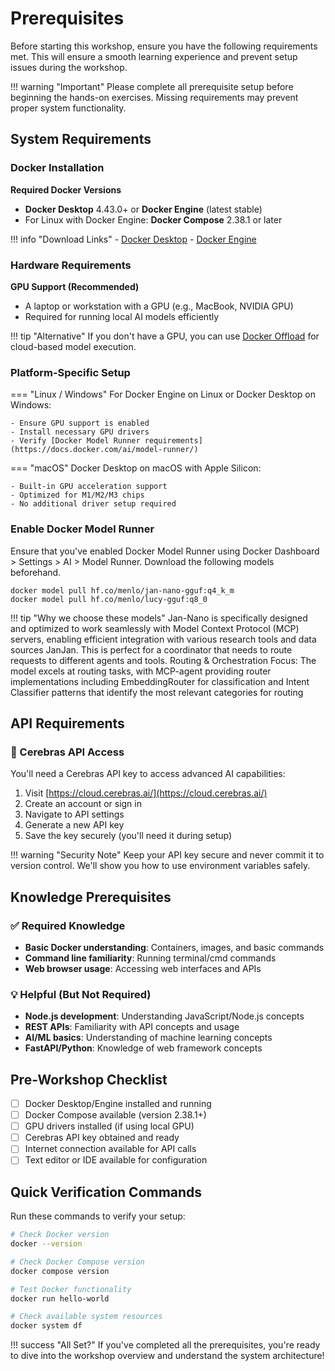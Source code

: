 # Prerequisites

Before starting this workshop, ensure you have the following requirements met. This will ensure a smooth learning experience and prevent setup issues during the workshop.

!!! warning "Important"
    Please complete all prerequisite setup before beginning the hands-on exercises. Missing requirements may prevent proper system functionality.

## System Requirements

### Docker Installation

**Required Docker Versions**

- **Docker Desktop** 4.43.0+ or **Docker Engine** (latest stable)
- For Linux with Docker Engine: **Docker Compose** 2.38.1 or later

!!! info "Download Links"
    - [Docker Desktop](https://www.docker.com/products/docker-desktop/)
    - [Docker Engine](https://docs.docker.com/engine/)

### Hardware Requirements

**GPU Support (Recommended)**

- A laptop or workstation with a GPU (e.g., MacBook, NVIDIA GPU)
- Required for running local AI models efficiently

!!! tip "Alternative"
    If you don't have a GPU, you can use [Docker Offload](https://www.docker.com/products/docker-offload/) for cloud-based model execution.

### Platform-Specific Setup

=== "Linux / Windows"
    For Docker Engine on Linux or Docker Desktop on Windows:
    
    - Ensure GPU support is enabled
    - Install necessary GPU drivers  
    - Verify [Docker Model Runner requirements](https://docs.docker.com/ai/model-runner/)

=== "macOS"
    Docker Desktop on macOS with Apple Silicon:
    
    - Built-in GPU acceleration support
    - Optimized for M1/M2/M3 chips
    - No additional driver setup required

### Enable Docker Model Runner

Ensure that you've enabled Docker Model Runner using Docker Dashboard > Settings > AI > Model Runner. Download the following models beforehand.

```
docker model pull hf.co/menlo/jan-nano-gguf:q4_k_m
docker model pull hf.co/menlo/lucy-gguf:q8_0
```

!!! tip "Why we choose these models"
    Jan-Nano is specifically designed and optimized to work seamlessly with Model Context Protocol (MCP) servers, enabling efficient   integration with various research tools and data sources JanJan. This is perfect for a coordinator that needs to route requests to different agents and tools. Routing & Orchestration Focus: The model excels at routing tasks, with MCP-agent providing router implementations including EmbeddingRouter for classification and Intent Classifier patterns that identify the most relevant categories for routing

## API Requirements

### 🧠 Cerebras API Access

You'll need a Cerebras API key to access advanced AI capabilities:

1. Visit [https://cloud.cerebras.ai/](https://cloud.cerebras.ai/)
2. Create an account or sign in
3. Navigate to API settings
4. Generate a new API key
5. Save the key securely (you'll need it during setup)

!!! warning "Security Note"
    Keep your API key secure and never commit it to version control. We'll show you how to use environment variables safely.

## Knowledge Prerequisites

### ✅ Required Knowledge

- **Basic Docker understanding**: Containers, images, and basic commands
- **Command line familiarity**: Running terminal/cmd commands  
- **Web browser usage**: Accessing web interfaces and APIs

### 💡 Helpful (But Not Required)

- **Node.js development**: Understanding JavaScript/Node.js concepts
- **REST APIs**: Familiarity with API concepts and usage
- **AI/ML basics**: Understanding of machine learning concepts
- **FastAPI/Python**: Knowledge of web framework concepts

## Pre-Workshop Checklist

- [ ] Docker Desktop/Engine installed and running
- [ ] Docker Compose available (version 2.38.1+)
- [ ] GPU drivers installed (if using local GPU)
- [ ] Cerebras API key obtained and ready
- [ ] Internet connection available for API calls
- [ ] Text editor or IDE available for configuration

## Quick Verification Commands

Run these commands to verify your setup:

```bash
# Check Docker version
docker --version

# Check Docker Compose version  
docker compose version

# Test Docker functionality
docker run hello-world

# Check available system resources
docker system df
```

!!! success "All Set?"
    If you've completed all the prerequisites, you're ready to dive into the workshop overview and understand the system architecture!
